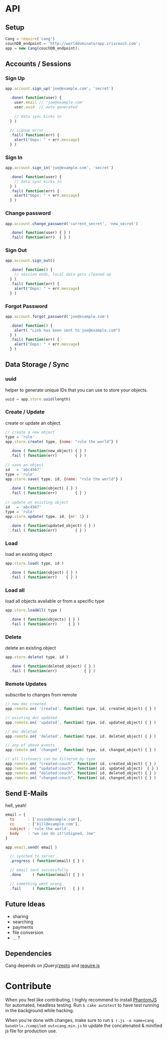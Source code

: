 API
===


Setup
-----

```javascript
Cang = require('cang')
couchDB_endpoint = 'http://worlddominatorapp.iriscouch.com';
app = new Cang(couchDB_endpoint);
```


Accounts / Sessions
-------------------


### Sign Up

```javascript
app.account.sign_up('joe@example.com', 'secret')

  .done( function(user) {
    user.email // 'joe@example.com'
    user.uuid  // auto generated
    
    // data sync kicks in
  } ) 
  
  // signup error
  .fail( function(err) {
    alert("Oops: " + err.message)
  } ) 
```


### Sign In

```javascript
app.account.sign_in('joe@example.com', 'secret')

  .done( function(user) {
    // data sync kicks in
  } ) 
  .fail( function(err) {
    alert("Oops: " + err.message)
  } ) 
```

### Change password

```javascript
app.account.change_password('current_secret', 'new_secret')

  .done( function(user) { } ) 
  .fail( function(err)  { } )
```

### Sign Out

```javascript
app.account.sign_out()

  .done( function() {
    // session ends, local data gets cleaned up
  } ) 
  .fail( function(err) {
    alert("Oops: " + err.message)
  } ) 
```


### Forgot Password

```javascript
app.account.forgot_password('joe@example.com')

  .done( function() {
    alert( "Link has been sent to joe@example.com")
  } ) 
  .fail( function(err) {
    alert("Oops: " + err.message)
  } )
```


Data Storage / Sync
-------------------

### uuid

helper to generate unique IDs that you can use to store your objects.

```javascript
uuid = app.store.uuid(length)
```


### Create / Update

create or update an object.

```javascript
// create a new object
type = 'rule'
app.store.create( type, {name: "rule the world"} )
  
  .done ( function(new_object) { } )
  .fail ( function(err)        { } )
  
// save an object
id   = 'abc4567'
type = 'rule'
app.store.save( type, id, {name: "rule the world"} )
  
  .done ( function(object) { } )
  .fail ( function(err)        { } )
  
// update an existing object
id   = 'abc4567'
type = 'rule'
app.store.update( type, id, {nr: 1} )
  
  .done ( function(updated_object) { } )
  .fail ( function(err)        { } )
```


### Load

load an existing object

```javascript
app.store.load( type, id )

  .done ( function(object) { } )
  .fail ( function(err)    { } )
```


### Load all

load all objects available or from a specific type

```javascript
app.store.loadAll( type )

  .done ( function(objects) { } )
  .fail ( function(err)     { } )
```


### Delete

delete an existing object

```javascript
app.store.delete( type, id )

  .done ( function(deleted_object) { } )
  .fail ( function(err)            { } )
```


### Remote Updates

subscribe to changes from remote

```javascript
// new doc created
app.remote.on( 'created', function( type, id, created_object) { } )

// existing doc updated
app.remote.on( 'updated', function( type, id, updated_object) { } )

// doc deleted
app.remote.on( 'deleted', function( type, id, deleted_object) { } )

// any of above events
app.remote.on( 'changed', function( type, id, changed_object) { } )

// all listeners can be filtered by type
app.remote.on( "created:couch", function( id, created_object) { } )
app.remote.on( "updated:couch", function( id, updated_object)  { } )
app.remote.on( "deleted:couch", function( id, deleted_object) { } )
app.remote.on( "changed:couch", function( id, changed_object) { } )
```


Send E-Mails
------------

hell, yeah!

```javascript
email = {
  to      : ['susan@example.com'],
  cc      : ['bill@example.com'],
  subject : 'rule the world',
  body    : "we can do it!\nSigned, Joe"
}

app.email.send( email )

  // synched to server
  .progress ( function(email) { } )

  // email sent successfully
  .done     ( function(email) { } )

  // something went wrong
  .fail     ( function(err)   { } )
```


Future Ideas
------------

* sharing
* searching
* payments
* file conversion
* ... ?


Dependencies
------------

Cang depends on jQuery/[zepto](http://zeptojs.com/) and [require.js](http://requirejs.org) 


Contribute
==========

When you feel like contributing, I highly recommend to install [PhantomJS](http://www.phantomjs.org/) for automated, headless testing. Run `$ cake autotest` to have test running in the background while hacking.

When you're done with changes, make sure to run `$ r.js -o name=cang baseUrl=./compiled out=cang.min.js` to update the concatenated & minified js file for production use.